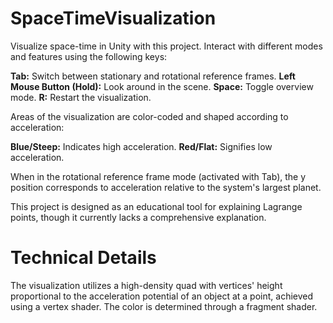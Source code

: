 # SpaceTimeVisualization
Visualize space-time in Unity with this project. Interact with different modes and features using the following keys:

**Tab:** Switch between stationary and rotational reference frames.
**Left Mouse Button (Hold):** Look around in the scene.
**Space:** Toggle overview mode.
**R:** Restart the visualization.

Areas of the visualization are color-coded and shaped according to acceleration:

**Blue/Steep:** Indicates high acceleration.
**Red/Flat:** Signifies low acceleration.

When in the rotational reference frame mode (activated with Tab), the y position corresponds to acceleration relative to the system's largest planet.

This project is designed as an educational tool for explaining Lagrange points, though it currently lacks a comprehensive explanation.

# Technical Details

The visualization utilizes a high-density quad with vertices' height proportional to the acceleration potential of an object at a point, achieved using a vertex shader. The color is determined through a fragment shader.